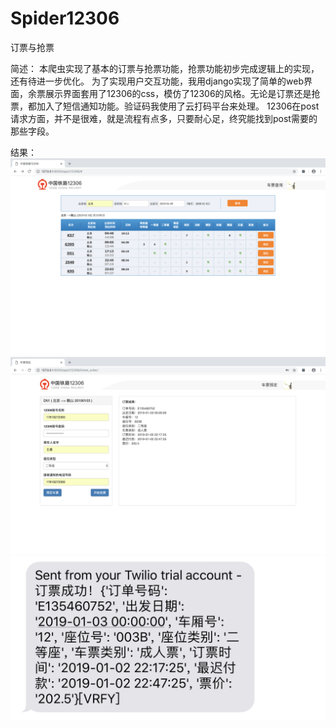 # Spider12306
订票与抢票

简述： 
本爬虫实现了基本的订票与抢票功能，抢票功能初步完成逻辑上的实现，还有待进一步优化。
为了实现用户交互功能，我用django实现了简单的web界面，余票展示界面套用了12306的css，模仿了12306的风格。无论是订票还是抢票，都加入了短信通知功能。验证码我使用了云打码平台来处理。
12306在post请求方面，并不是很难，就是流程有点多，只要耐心足，终究能找到post需要的那些字段。

结果：  
![image](https://github.com/LemonBottom/Spider12306/blob/master/Screen1.png?raw=true)
![image](https://github.com/LemonBottom/Spider12306/blob/master/Screen2.png?raw=true)
![image](https://github.com/LemonBottom/Spider12306/blob/master/message.jpeg?raw=true)


